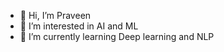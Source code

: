 - 👋 Hi, I’m Praveen
- 👀 I’m interested in AI and ML
- 🌱 I’m currently learning Deep learning and NLP

<!---
pravgcet/pravgcet is a ✨ special ✨ repository because its `README.md` (this file) appears on your GitHub profile.
You can click the Preview link to take a look at your changes.
--->
